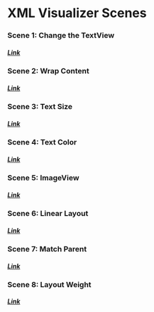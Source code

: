 # XML Visualizer Scenes

### Scene 1: Change the TextView

##### [Link](http://labs.udacity.com/android-visualizer/#/android/text-view)

### Scene 2: Wrap Content

##### [Link](http://labs.udacity.com/android-visualizer/#/android/wrap-content)

### Scene 3: Text Size

##### [Link](http://labs.udacity.com/android-visualizer/#/android/text-size)

### Scene 4: Text Color

##### [Link](http://labs.udacity.com/android-visualizer/#/android/text-color)

### Scene 5: ImageView

##### [Link](http://labs.udacity.com/android-visualizer/#/android/simple-imageview)

### Scene 6: Linear Layout

##### [Link](http://labs.udacity.com/android-visualizer/#/android/linear-layout)

### Scene 7: Match Parent 

##### [Link](http://labs.udacity.com/android-visualizer/#/android/match-parent)

### Scene 8: Layout Weight

##### [Link](http://labs.udacity.com/android-visualizer/#/android/linear-layout-weight)




